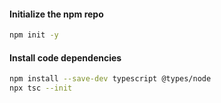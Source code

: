 #### Initialize the npm repo

```bash
npm init -y
```

#### Install code dependencies

```bash
npm install --save-dev typescript @types/node
npx tsc --init
```
